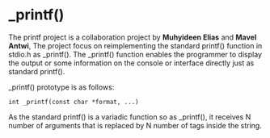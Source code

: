 # _printf()
The printf project is a collaboration project by **Muhyideen Elias** and **Mavel Antwi**,
The project focus on reimplementing the standard printf() function in stdio.h as _printf(). 
The _printf() function enables the programmer to display the output or some information on
the console or interface directly just as standard printf().

_printf() prototype is as follows:
```
int _printf(const char *format, ...)
```

As the standard printf() is a variadic function so as _printf(), it receives N number of arguments that is replaced by
N number of tags inside the string.
